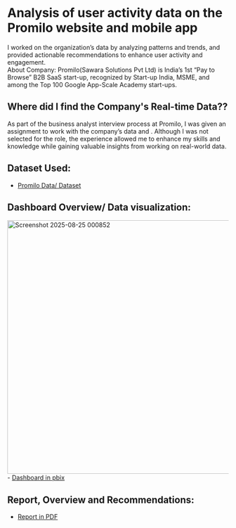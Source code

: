 # Analysis of user activity data on the Promilo website and mobile app
I worked on the organization’s data by analyzing patterns and trends, and provided actionable recommendations to enhance user activity and engagement.     
About Company: Promilo(Sawara Solutions Pvt Ltd) is India’s 1st “Pay to Browse” B2B SaaS start-up, recognized by Start-up India, MSME, and among the Top 100 Google App-Scale Academy start-ups.

## Where did I find the Company's Real-time Data??
As part of the business analyst interview process at Promilo, I was given an assignment to work with the company’s data and . Although I was not selected for the role, the experience allowed me to enhance my skills and knowledge while gaining valuable insights from working on real-world data.

## Dataset Used:
- <a href="https://github.com/SandyBGowda/User-activity-Data-Analysis-of-Promilo-website-and-mobile-app/blob/main/Data%20set%20for%20BA.xlsx">Promilo Data/ Dataset</a>

## Dashboard Overview/ Data visualization:
<img width="1102" height="577" alt="Screenshot 2025-08-25 000852" src="https://github.com/user-attachments/assets/8d1262fc-ab03-405e-961c-54db0ab26f52" />
- <a href="https://github.com/SandyBGowda/User-activity-Data-Analysis-of-Promilo-website-and-mobile-app/blob/main/Promilo%20BA%20Assign.%20By%20P%20B%20SANDEEP.pbix">Dashboard in pbix</a>

## Report, Overview and Recommendations:
- <a href="https://github.com/SandyBGowda/User-activity-Data-Analysis-of-Promilo-website-and-mobile-app/blob/main/Promilo%20BA%20assign%20report%20by%20P%20B%20Sandeep.pdf">Report in PDF</a>



